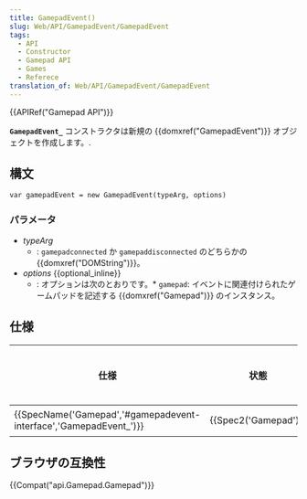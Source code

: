 ```yaml
---
title: GamepadEvent()
slug: Web/API/GamepadEvent/GamepadEvent
tags:
  - API
  - Constructor
  - Gamepad API
  - Games
  - Referece
translation_of: Web/API/GamepadEvent/GamepadEvent
---
```

{{APIRef("Gamepad API")}}

**`GamepadEvent_`** コンストラクタは新規の {{domxref("GamepadEvent")}} オブジェクトを作成します。.

## 構文

    var gamepadEvent = new GamepadEvent(typeArg, options)

### パラメータ

- _typeArg_
  - : `gamepadconnected` か `gamepaddisconnected` のどちらかの{{domxref("DOMString")}}。
- _options_ {{optional_inline}}
  - : オプションは次のとおりです。\* `gamepad`: イベントに関連付けられたゲームパッドを記述する {{domxref("Gamepad")}} のインスタンス。

## 仕様

| 仕様                                                                                     | 状態                         | コメント |
| ---------------------------------------------------------------------------------------- | ---------------------------- | -------- |
| {{SpecName('Gamepad','#gamepadevent-interface','GamepadEvent_')}} | {{Spec2('Gamepad')}} | 初版     |

## ブラウザの互換性

{{Compat("api.Gamepad.Gamepad")}}
